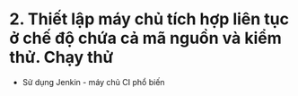 # 2. Thiết lập máy chủ tích hợp liên tục ở chế độ chứa cả mã nguồn và kiểm thử. Chạy thử
- Sử dụng Jenkin - máy chủ CI phổ biến